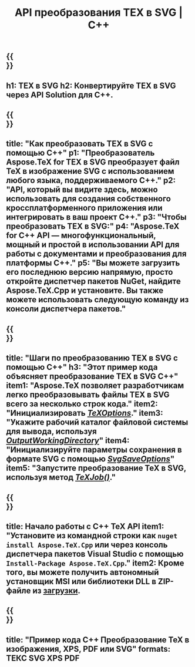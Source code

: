 ﻿---
translation: true
template: /_templates/_conversion-child-cpp.md
title: API преобразования TEX в SVG | С++
description: Функциональность преобразования TeX в SVG. Интегрируйте эту локальную библиотеку C++ в свой проект или используйте кроссплатформенные приложения для преобразования TeX в SVG.
keywords: tex в svg api cpp, tex2svg интегрирует c++
url: /cpp/conversion/tex-to-svg/
family: tex
platformtag: cpp
feature: conversion
informat: TEX
outformat: SVG
otherformats: BMP PNG JPEG TIFF PDF XPS
---

{{<section banner>}}
---
h1: TEX в SVG
h2: Конвертируйте TEX в SVG через API Solution для C++.
---

{{<section overview>}}
---
title: "Как преобразовать TEX в SVG с помощью C++"
p1: "Преобразователь Aspose.TeX for TEX в SVG преобразует файл TeX в изображение SVG с использованием любого языка, поддерживаемого C++."
p2: "API, который вы видите здесь, можно использовать для создания собственного кроссплатформенного приложения или интегрировать в ваш проект C++."
p3: "Чтобы преобразовать TEX в SVG:"
p4: "Aspose.TeX for C++ API — многофункциональный, мощный и простой в использовании API для работы с документами и преобразования для платформы C++."
p5: "Вы можете загрузить его последнюю версию напрямую, просто откройте диспетчер пакетов NuGet, найдите Aspose.TeX.Cpp и установите. Вы также можете использовать следующую команду из консоли диспетчера пакетов."
---

{{<section feature1>}}
---
title: "Шаги по преобразованию TEX в SVG с помощью C++"
h3: "Этот пример кода объясняет преобразование TEX в SVG C++"
item1: "Aspose.TeX позволяет разработчикам легко преобразовывать файлы TEX в SVG всего за несколько строк кода."
item2: "Инициализировать [*TeXOptions*](https://reference.aspose.com/tex/cpp/class/aspose.te_x.te_x_options)."
item3: "Укажите рабочий каталог файловой системы для вывода, используя [*OutputWorkingDirectory*](https://reference.aspose.com/tex/cpp/class/aspose.te_x.te_x_options#aa4f4ea6dab7db5ba1b40800495f16f63)"
item4: "Инициализируйте параметры сохранения в формате SVG с помощью [*SvgSaveOptions*](https://reference.aspose.com/tex/cpp/class/aspose.te_x.presentation.image.svg_save_options)"
item5: "Запустите преобразование TeX в SVG, используя метод [*TeXJob()*](https://reference.aspose.com/tex/cpp/class/aspose.te_x.te_x_job)."
---

{{<section feature2>}}
---
title: Начало работы с C++ TeX API
item1: "Установите из командной строки как ```nuget install Aspose.TeX.Cpp``` или через консоль диспетчера пакетов Visual Studio с помощью ```Install-Package Aspose.TeX.Cpp```."
item2: Кроме того, вы можете получить автономный установщик MSI или библиотеки DLL в ZIP-файле из [загрузки](https://releases.aspose.com/tex/cpp).
---

{{<section widget>}}
---
title: "Пример кода C++ Преобразование TeX в изображения, XPS, PDF или SVG"
formats: ТЕКС SVG XPS PDF
---
